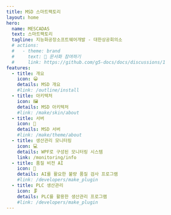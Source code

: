 ```yaml
---
title: MSD 스마트팩토리
layout: home
hero:
  name: MESCADAS
  text: 스마트팩토리
  tagline: 지능화공장소프트웨어개발 - 대한상공회의소
  # actions:
  #   - theme: brand
  #     text: 📝 문서화 참여하기
  #     link: https://github.com/g5-docs/docs/discussions/1
features:
  - title: 개요
    icon: 😀
    details: MSD 개요
    #link: /outline/install
  - title: 아키텍처
    icon: 🖼️
    details: MSD 아키텍처
    #link: /make/skin/about
  - title: 서버
    icon: 📡
    details: MSD 서버
    #link: /make/theme/about
  - title: 생산관리 모니터링
    icon: 💻
    details: WPF로 구성된 모니터링 시스템
    link: /monitoring/info
  - title: 품질 비전 AI
    icon: 🧩
    details: AI를 활요한 불량 품질 검사 프로그램
    #link: /developers/make_plugin
  - title: PLC 생산관리
    icon: 🗜️
    details: PLC를 활용한 생산관리 프로그램
    #link: /developers/make_plugin
---
```


